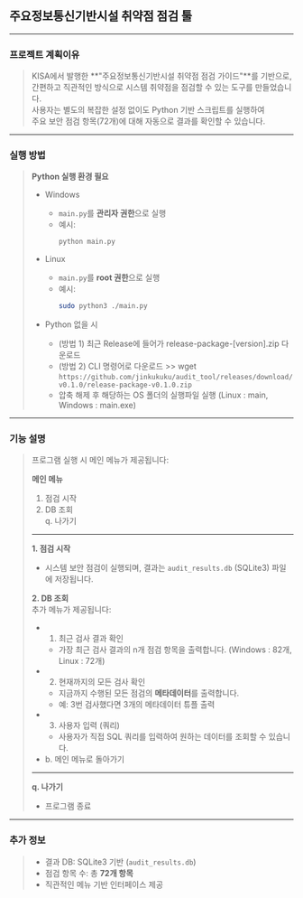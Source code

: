 ## 주요정보통신기반시설 취약점 점검 툴
--------------------------------------------------------------

### 프로젝트 계획이유
> KISA에서 발행한 **"주요정보통신기반시설 취약점 점검 가이드"**를 기반으로,  
> 간편하고 직관적인 방식으로 시스템 취약점을 점검할 수 있는 도구를 만들었습니다.  
> 사용자는 별도의 복잡한 설정 없이도 Python 기반 스크립트를 실행하여  
> 주요 보안 점검 항목(72개)에 대해 자동으로 결과를 확인할 수 있습니다.

---

### 실행 방법
> **Python 실행 환경 필요**
>
> - Windows  
>   - `main.py`를 **관리자 권한**으로 실행  
>   - 예시:  
>     ```bash
>     python main.py
>     ```
>
> - Linux  
>   - `main.py`를 **root 권한**으로 실행  
>   - 예시:  
>     ```bash
>     sudo python3 ./main.py
>     ```
> - Python 없을 시
>   - (방법 1) 최근 Release에 들어가 release-package-[version].zip 다운로드
>   - (방법 2) CLI 명령어로 다운로드 >> wget `https://github.com/jinkukuku/audit_tool/releases/download/v0.1.0/release-package-v0.1.0.zip`
>   - 압축 해제 후 해당하는 OS 폴더의 실행파일 실행 (Linux : main, Windows : main.exe)


---

### 기능 설명
> 프로그램 실행 시 메인 메뉴가 제공됩니다:
>
> **메인 메뉴**  
> 1. 점검 시작  
> 2. DB 조회  
> q. 나가기  
>
> ---
> **1. 점검 시작**  
> - 시스템 보안 점검이 실행되며, 결과는 `audit_results.db` (SQLite3) 파일에 저장됩니다.  
>
> **2. DB 조회**  
> 추가 메뉴가 제공됩니다:  
> - 1. 최근 검사 결과 확인  
>   - 가장 최근 검사 결과의 n개 점검 항목을 출력합니다. (Windows : 82개, Linux : 72개)
> - 2. 현재까지의 모든 검사 확인  
>   - 지금까지 수행된 모든 점검의 **메타데이터**를 출력합니다.  
>   - 예: 3번 검사했다면 3개의 메타데이터 튜플 출력  
> - 3. 사용자 입력 (쿼리)  
>   - 사용자가 직접 SQL 쿼리를 입력하여 원하는 데이터를 조회할 수 있습니다.  
> - b. 메인 메뉴로 돌아가기  
>
> ---
> **q. 나가기**  
> - 프로그램 종료  

---

### 추가 정보
> - 결과 DB: SQLite3 기반 (`audit_results.db`)  
> - 점검 항목 수: 총 **72개 항목**  
> - 직관적인 메뉴 기반 인터페이스 제공  

